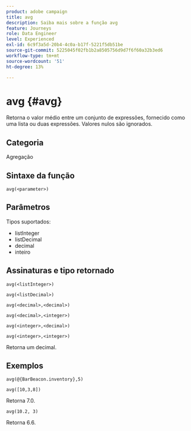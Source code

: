 ```yaml
---
product: adobe campaign
title: avg
description: Saiba mais sobre a função avg
feature: Journeys
role: Data Engineer
level: Experienced
exl-id: 6c9f3a5d-20b4-4c0a-b17f-5221f5db51be
source-git-commit: 5225045f02fb1b2a8505756d9d7f6f60a32b3ed6
workflow-type: tm+mt
source-wordcount: '51'
ht-degree: 13%

---
```


# avg {#avg}

Retorna o valor médio entre um conjunto de expressões, fornecido como uma lista ou duas expressões. Valores nulos são ignorados.


## Categoria

Agregação

## Sintaxe da função

`avg(<parameter>)`

## Parâmetros

Tipos suportados:

* listInteger
* listDecimal
* decimal
* inteiro

## Assinaturas e tipo retornado

`avg(<listInteger>)`

`avg(<listDecimal>)`

`avg(<decimal>,<decimal>)`

`avg(<decimal>,<integer>)`

`avg(<integer>,<decimal>)`

`avg(<integer>,<integer>)`

Retorna um decimal.

## Exemplos

`avg(@{BarBeacon.inventory},5)`

`avg([10,3,8])`

Retorna 7.0.

`avg(10.2, 3)`

Retorna 6.6.
